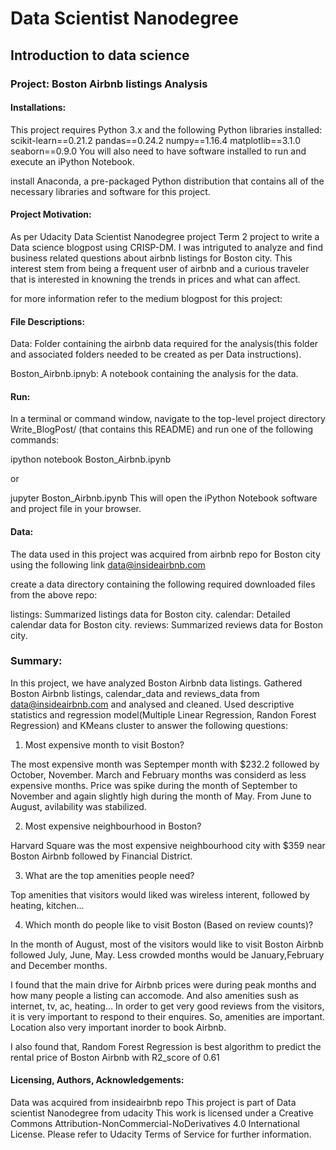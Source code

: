 
# Data Scientist Nanodegree
## Introduction to data science
### Project: Boston Airbnb listings Analysis

#### Installations:
This project requires Python 3.x and the following Python libraries installed:
scikit-learn==0.21.2
pandas==0.24.2
numpy==1.16.4
matplotlib==3.1.0
seaborn==0.9.0
You will also need to have software installed to run and execute an iPython Notebook.

install Anaconda, a pre-packaged Python distribution that contains all of the necessary libraries and software for this project.

#### Project Motivation:
As per Udacity Data Scientist Nanodegree project Term 2 project to write a Data science blogpost using CRISP-DM. I was intriguted to analyze and find business related questions about airbnb listings for Boston city. This interest stem from being a frequent user of airbnb and a curious traveler that is interested in knowning the trends in prices and what can affect.

for more information refer to the medium blogpost for this project:

#### File Descriptions:
Data: Folder containing the airbnb data required for the analysis(this folder and associated folders needed to be created as per Data instructions).

Boston_Airbnb.ipnyb: A notebook containing the analysis for the data.

#### Run:
In a terminal or command window, navigate to the top-level project directory Write_BlogPost/ (that contains this README) and run one of the following commands:

ipython notebook Boston_Airbnb.ipynb

or

jupyter Boston_Airbnb.ipynb
This will open the iPython Notebook software and project file in your browser.

#### Data:
The data used in this project was acquired from airbnb repo for Boston city using the following link data@insideairbnb.com

create a data directory containing the following required downloaded files from the above repo:

listings: Summarized listings data for Boston city.
calendar: Detailed calendar data for Boston city.
reviews: Summarized reviews data for Boston city.

### Summary:
In this project, we have analyzed Boston Airbnb data listings. Gathered Boston Airbnb listings, calendar_data and reviews_data from data@insideairbnb.com and analysed and cleaned. Used descriptive statistics and regression model(Multiple Linear Regression, Randon Forest Regression) and KMeans cluster to answer the following questions:

1. Most expensive month to visit Boston?
 
The most expensive month was Septemper month with $232.2 followed by October, November.
March and February months was considerd as less expensive months.
Price was spike during the month of September to November and again slightly high during the month of May.
From June to August, avilability was stabilized.

2. Most expensive neighbourhood in Boston?

Harvard Square was the most expensive neighbourhood city with $359 near Boston Airbnb followed by Financial District.

3. What are the top amenities people need?

Top amenities that visitors would liked was wireless interent, followed by heating, kitchen...

4. Which month do people like to visit Boston (Based on review counts)?

In the month of August, most of the visitors would like to visit Boston Airbnb followed July, June, May.
Less crowded months would be January,February and December months.

I found that the main drive for Airbnb prices were during peak months and how many people a listing can accomode. And also amenities sush as internet, tv, ac, heating... In order to get very good reviews from the visitors, it is very important to respond to their enquires. So, amenities are important. Location also very important inorder to book Airbnb.

I also found that, Random Forest Regression is best algorithm to predict the rental price of Boston Airbnb with R2_score of 0.61

#### Licensing, Authors, Acknowledgements:
Data was acquired from insideairbnb repo
This project is part of Data scientist Nanodegree from udacity
This work is licensed under a Creative Commons Attribution-NonCommercial-NoDerivatives 4.0 International License. Please refer to Udacity Terms of Service for further information.
